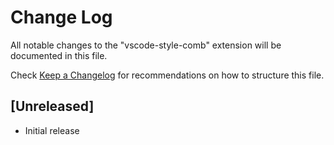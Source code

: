 # Change Log

All notable changes to the "vscode-style-comb" extension will be documented in this file.

Check [Keep a Changelog](http://keepachangelog.com/) for recommendations on how to structure this file.

## [Unreleased]

- Initial release